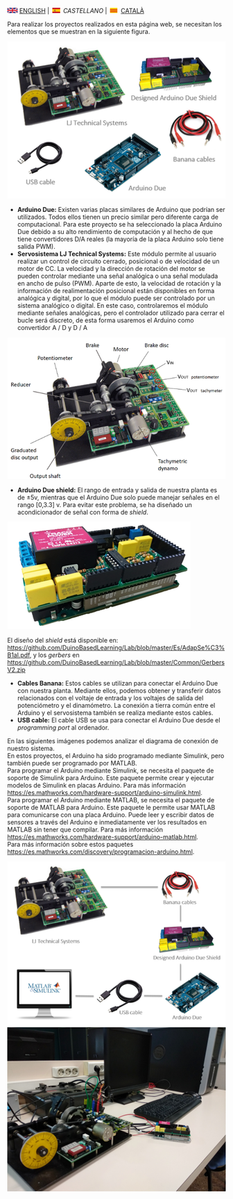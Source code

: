 <img src="en.png" alt="English"> [ENGLISH](equipment.md) | <img src="es.png" alt="Castellano"> *CASTELLANO* | <img src="ca.png" alt="Català"> [CATALÀ](equip.md)

Para realizar los proyectos realizados en esta página web, se necesitan los elementos que se muestran en la siguiente figura.

![Equipment](equipment.PNG)

<ul>
  <li><b>Arduino Due:</b> Existen varias placas similares de Arduino que podrían ser utilizados. Todos ellos tienen un precio similar pero diferente carga de computacional. Para este proyecto se ha seleccionado la placa Arduino Due debido a su alto rendimiento de computación y al hecho de que tiene convertidores D/A reales (la mayoría de la placa Arduino solo tiene salida PWM).
  </li>
  <li><b>Servosistema LJ Technical Systems:</b> Este módulo permite al usuario realizar un control de circuito cerrado, posicional o de velocidad de un motor de CC.     
    La velocidad y la dirección de rotación del motor se pueden controlar mediante una señal analógica o una señal modulada en ancho de pulso (PWM).     
    Aparte de esto, la velocidad de rotación y la información de realimentación posicional están disponibles en forma analógica y digital, por lo que el módulo puede ser controlado por un sistema analógico o digital.   En este caso, controlaremos el módulo mediante señales analógicas, pero el controlador utilizado para cerrar el bucle será discreto, de esta forma usaremos el Arduino como convertidor A / D y D / A </li>
</ul>   

![Motor](motorra2.png)

<ul>
  <li><b>Arduino Due shield:</b> El rango de entrada y salida de nuestra planta es de ±5v, mientras que el Arduino Due solo puede manejar señales en el rango [0,3.3] v. Para evitar este problema, se ha diseñado un acondicionador de señal con forma de <i>shield</i>.</li>
</ul>   

![DueShield](shield.png)

El diseño del *shield* está disponible en: <https://github.com/DuinoBasedLearning/Lab/blob/master/Es/AdapSe%C3%B1al.pdf>, y los *gerbers* en <https://github.com/DuinoBasedLearning/Lab/blob/master/Common/GerbersV2.zip>


<ul>
  <li><b>Cables Banana:</b> Estos cables se utilizan para conectar el Arduino Due con nuestra planta. Mediante ellos, podemos obtener y transferir datos relacionados con el voltaje de entrada y los voltajes de salida del potenciómetro y el dinamómetro. La conexión a tierra común entre el Arduino y el servosistema también se realiza mediante estos cables.</li>
  <li><b>USB cable:</b> El cable USB se usa para conectar el Arduino Due desde el <i>programming port</i> al ordenador.</li>
</ul>  

En las siguientes imágenes podemos analizar el diagrama de conexión de nuestro sistema. <br>
En estos proyectos, el Arduino ha sido programado mediante Simulink, pero también puede ser programado por MATLAB. <br>
  Para programar el Arduino mediante Simulink, se necesita el paquete de soporte de Simulink para Arduino. Este paquete permite crear y ejecutar modelos de Simulink en placas Arduino. Para más información <https://es.mathworks.com/hardware-support/arduino-simulink.html>. <br>
 Para programar el Arduino mediante MATLAB, se necesita el paquete de soporte de MATLAB para Arduino. Este paquete le permite usar MATLAB para comunicarse con una placa Arduino. Puede leer y escribir datos de sensores a través del Arduino e inmediatamente ver los resultados en MATLAB sin tener que compilar. Para más información <https://es.mathworks.com/hardware-support/arduino-matlab.html>. <br>
  Para más información sobre estos paquetes <https://es.mathworks.com/discovery/programacion-arduino.html>.


![ConnectionDiagram](Connection.PNG)
![Desktop](desktop.jpg)
